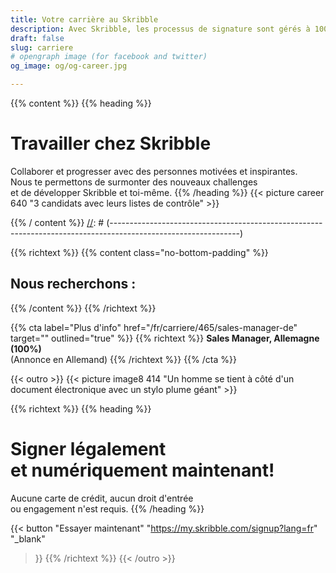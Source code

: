 ```yaml
---
title: Votre carrière au Skribble
description: Avec Skribble, les processus de signature sont gérés à 100% numériquement, sur la base de la signature électronique qualifiée "SEQ" – la signature électronique qui équivaut à une signature manuscrite, selon la loi suisse et européenne.
draft: false
slug: carriere
# opengraph image (for facebook and twitter)
og_image: og/og-career.jpg

---
```


{{% content %}}
{{% heading %}}
# Travailler chez Skribble
Collaborer et progresser avec des personnes motivées et inspirantes. <br class="hide-for-mobile">Nous te permettons de surmonter des nouveaux challenges <br class="hide-for-mobile">et de développer Skribble et toi-même.
{{% /heading %}}
{{< picture career 640 "3 candidats avec leurs listes de contrôle" >}}

{{% / content %}}
[//]: # (--------------------------------------------------------------------------------------------------------------)

{{% richtext %}}
{{% content class="no-bottom-padding" %}}
## Nous recherchons :
{{% /content %}}
{{% /richtext %}}

{{% cta
  label="Plus d'info"
  href="/fr/carriere/465/sales-manager-de"
  target=""
  outlined="true"
%}}
{{% richtext %}}
**Sales Manager, Allemagne (100%)**<br>
(Annonce en Allemand)
{{% /richtext %}}
{{% /cta %}}

[//]: # (--------------------------------------------------------------------------------------------------------------)

{{< outro >}}
{{< picture image8 414 "Un homme se tient à côté d'un document électronique avec un stylo plume géant" >}}

{{% richtext %}}
{{% heading %}}
# Signer légalement <br class="hide-for-mobile">et numériquement maintenant!
Aucune carte de crédit, aucun droit d'entrée <br class="hide-for-mobile">ou engagement n'est requis.
{{% /heading %}}

{{< button
  "Essayer maintenant"
  "https://my.skribble.com/signup?lang=fr"
  "_blank"
>}}
{{% /richtext %}}
{{< /outro >}}